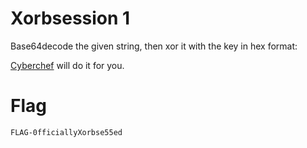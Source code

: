 # Xorbsession 1

Base64decode the given string, then xor it with the key in hex format:

[Cyberchef](https://gchq.github.io/CyberChef/#recipe=From_Base64('A-Za-z0-9%2B/%3D',true,false)XOR(%7B'option':'Hex','string':'cafebabe'%7D,'Standard',false)&input=akxMNytlZk8zTmlqbmRQZnBwTEQ1cVdNMk0ydnk0L2JyZz09) will do it for you.

# Flag

`FLAG-0fficiallyXorbse55ed`

